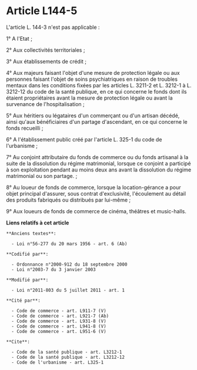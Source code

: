 # Article L144-5

L'article L. 144-3 n'est pas applicable : 

1° A l'Etat ; 

2° Aux collectivités territoriales ; 

3° Aux établissements de crédit ; 

4° Aux majeurs faisant l'objet d'une mesure de protection légale ou aux personnes faisant l'objet de soins psychiatriques en
raison de troubles mentaux dans les conditions fixées par les articles L. 3211-2 et L. 3212-1 à L. 3212-12 du code de la
santé publique, en ce qui concerne le fonds dont ils étaient propriétaires avant la mesure de protection légale ou avant la
survenance de l'hospitalisation ; 

5° Aux héritiers ou légataires d'un commerçant ou d'un artisan décédé, ainsi qu'aux bénéficiaires d'un partage d'ascendant,
en ce qui concerne le fonds recueilli ; 

6° A l'établissement public créé par l'article L. 325-1 du code de l'urbanisme ; 

7° Au conjoint attributaire du fonds de commerce ou du fonds artisanal à la suite de la dissolution du régime matrimonial,
lorsque ce conjoint a participé à son exploitation pendant au moins deux ans avant la dissolution du régime matrimonial ou
son partage. ; 

8° Au loueur de fonds de commerce, lorsque la location-gérance a pour objet principal d'assurer, sous contrat d'exclusivité,
l'écoulement au détail des produits fabriqués ou distribués par lui-même ; 

9° Aux loueurs de fonds de commerce de cinéma, théâtres et music-halls.

**Liens relatifs à cet article**

	**Anciens textes**:

	  - Loi n°56-277 du 20 mars 1956 - art. 6 (Ab)

	**Codifié par**:

	  - Ordonnance n°2000-912 du 18 septembre 2000
	  - Loi n°2003-7 du 3 janvier 2003

	**Modifié par**:

	  - Loi n°2011-803 du 5 juillet 2011 - art. 1

	**Cité par**:

	  - Code de commerce - art. L911-7 (V)
	  - Code de commerce - art. L921-7 (Ab)
	  - Code de commerce - art. L931-8 (V)
	  - Code de commerce - art. L941-8 (V)
	  - Code de commerce - art. L951-6 (V)

	**Cite**:

	  - Code de la santé publique - art. L3212-1
	  - Code de la santé publique - art. L3212-12
	  - Code de l'urbanisme - art. L325-1
